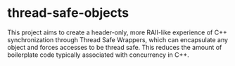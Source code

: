 # thread-safe-objects

This project aims to create a header-only, more RAII-like experience of C++ synchronization through Thread Safe Wrappers, which can encapsulate any object and forces accesses to be thread safe. This reduces the amount of boilerplate code typically associated with concurrency in C++.
